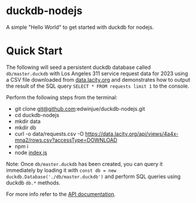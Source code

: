 # duckdb-nodejs

A simple "Hello World" to get started with duckdb for nodejs. 

# Quick Start
The following will seed a persistent duckdb database called `db/master.duckdb` with Los Angeles 311 service request data for 2023 using a CSV file downloaded from [data.lacity.org](https://data.lacity.org/City-Infrastructure-Service-Requests/MyLA311-Service-Request-Data-2023/4a4x-mna2) and demonstrates how to output the result of the SQL query `SELECT * FROM requests limit 1` to the console. 

Perform the following steps from the terminal:
* git clone git@github.com:edwinjue/duckdb-nodejs.git
* cd duckdb-nodejs
* mkdir data
* mkdir db
* curl -o data/requests.csv -O https://data.lacity.org/api/views/4a4x-mna2/rows.csv?accessType=DOWNLOAD
* npm i
* node [index.js](https://github.com/edwinjue/duckdb-nodejs/blob/main/index.js)

Note: Once `db/master.duckdb` has been created, you can query it immediately by loading it with `const db = new duckdb.Database('./db/master.duckdb')` and perform SQL queries using duckdb `db.*` methods. 

For more info refer to the [API documentation](https://duckdb.org/docs/api/nodejs/overview.html).
